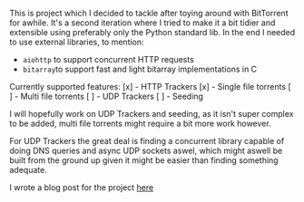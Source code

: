 This is project which I decided to tackle after toying around with BitTorrent for awhile. It's a second iteration where I tried to make it a bit tidier and extensible using preferably only the Python standard lib. In the end I needed to use external libraries, to mention:
- `aiohttp` to support concurrent HTTP requests
- `bitarray`to support fast and light bitarray implementations in C

Currently supported features:
[x] - HTTP Trackers
[x] - Single file torrents
[ ] - Multi file torrents
[ ] - UDP Trackers
[ ] - Seeding

I will hopefully work on UDP Trackers and seeding, as it isn't super complex to be added, multi file torrents might require a bit more work however.

For UDP Trackers the great deal is finding a concurrent library capable of doing DNS queries and async UDP sockets aswel, which might aswell be built from the ground up given it might be easier than finding something adequate.

I wrote a blog post for the project [here](https://gazev.com/bittorrent)